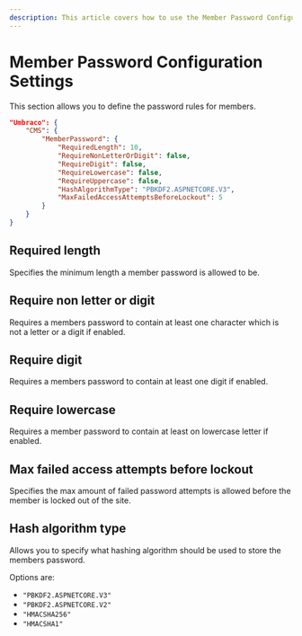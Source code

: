 ```yaml
---
description: This article covers how to use the Member Password Configuration setting.
---
```


# Member Password Configuration Settings

This section allows you to define the password rules for members.

```json
"Umbraco": {
    "CMS": {
        "MemberPassword": {
            "RequiredLength": 10,
            "RequireNonLetterOrDigit": false,
            "RequireDigit": false,
            "RequireLowercase": false,
            "RequireUppercase": false,
            "HashAlgorithmType": "PBKDF2.ASPNETCORE.V3",
            "MaxFailedAccessAttemptsBeforeLockout": 5
        }
    }
}
```

## Required length

Specifies the minimum length a member password is allowed to be.

## Require non letter or digit

Requires a members password to contain at least one character which is not a letter or a digit if enabled.

## Require digit

Requires a members password to contain at least one digit if enabled.

## Require lowercase

Requires a member password to contain at least on lowercase letter if enabled.

## Max failed access attempts before lockout

Specifies the max amount of failed password attempts is allowed before the member is locked out of the site.

## Hash algorithm type

Allows you to specify what hashing algorithm should be used to store the members password.

Options are:

* `"PBKDF2.ASPNETCORE.V3"`
* `"PBKDF2.ASPNETCORE.V2"`
* `"HMACSHA256"`
* `"HMACSHA1"`
